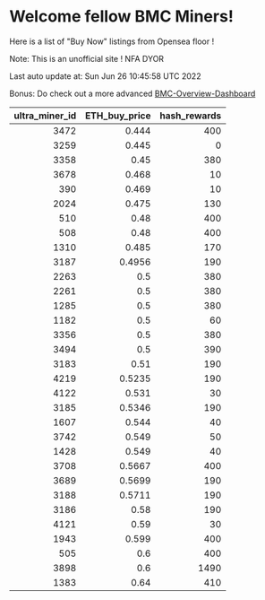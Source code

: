 # Welcome fellow BMC Miners!
Here is a list of "Buy Now" listings from Opensea floor !

Note: This is an unofficial site ! NFA DYOR

Last auto update at: Sun Jun 26 10:45:58 UTC 2022

Bonus: Do check out a more advanced [BMC-Overview-Dashboard](https://dune.com/defifunk/BMC-Overview-Dashboard)


|   ultra_miner_id |   ETH_buy_price |   hash_rewards |
|-----------------:|----------------:|---------------:|
|             3472 |          0.444  |            400 |
|             3259 |          0.445  |              0 |
|             3358 |          0.45   |            380 |
|             3678 |          0.468  |             10 |
|              390 |          0.469  |             10 |
|             2024 |          0.475  |            130 |
|              510 |          0.48   |            400 |
|              508 |          0.48   |            400 |
|             1310 |          0.485  |            170 |
|             3187 |          0.4956 |            190 |
|             2263 |          0.5    |            380 |
|             2261 |          0.5    |            380 |
|             1285 |          0.5    |            380 |
|             1182 |          0.5    |             60 |
|             3356 |          0.5    |            380 |
|             3494 |          0.5    |            390 |
|             3183 |          0.51   |            190 |
|             4219 |          0.5235 |            190 |
|             4122 |          0.531  |             30 |
|             3185 |          0.5346 |            190 |
|             1607 |          0.544  |             40 |
|             3742 |          0.549  |             50 |
|             1428 |          0.549  |             40 |
|             3708 |          0.5667 |            400 |
|             3689 |          0.5699 |            190 |
|             3188 |          0.5711 |            190 |
|             3186 |          0.58   |            190 |
|             4121 |          0.59   |             30 |
|             1943 |          0.599  |            400 |
|              505 |          0.6    |            400 |
|             3898 |          0.6    |           1490 |
|             1383 |          0.64   |            410 |